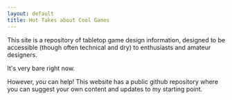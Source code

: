 ```yaml
---
layout: default
title: Hot Takes about Cool Games
---
```


This site is a repository of tabletop game design information, designed to be accessible (though often technical and dry) to enthusiasts and amateur designers.  

It's very bare right now.

However, *you* can help! This website has a public github repository where you can suggest your own content and updates to my starting point.
